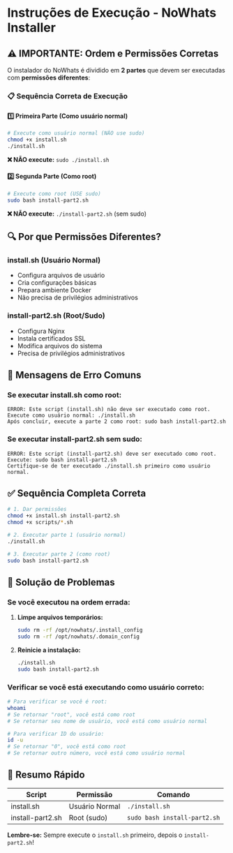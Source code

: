 # Instruções de Execução - NoWhats Installer

## ⚠️ IMPORTANTE: Ordem e Permissões Corretas

O instalador do NoWhats é dividido em **2 partes** que devem ser executadas com **permissões diferentes**:

### 📋 Sequência Correta de Execução

#### 1️⃣ Primeira Parte (Como usuário normal)
```bash
# Execute como usuário normal (NÃO use sudo)
chmod +x install.sh
./install.sh
```

**❌ NÃO execute:** `sudo ./install.sh`

#### 2️⃣ Segunda Parte (Como root)
```bash
# Execute como root (USE sudo)
sudo bash install-part2.sh
```

**❌ NÃO execute:** `./install-part2.sh` (sem sudo)

## 🔍 Por que Permissões Diferentes?

### install.sh (Usuário Normal)
- Configura arquivos de usuário
- Cria configurações básicas
- Prepara ambiente Docker
- Não precisa de privilégios administrativos

### install-part2.sh (Root/Sudo)
- Configura Nginx
- Instala certificados SSL
- Modifica arquivos do sistema
- Precisa de privilégios administrativos

## 🚨 Mensagens de Erro Comuns

### Se executar install.sh como root:
```
ERROR: Este script (install.sh) não deve ser executado como root.
Execute como usuário normal: ./install.sh
Após concluir, execute a parte 2 como root: sudo bash install-part2.sh
```

### Se executar install-part2.sh sem sudo:
```
ERROR: Este script (install-part2.sh) deve ser executado como root.
Execute: sudo bash install-part2.sh
Certifique-se de ter executado ./install.sh primeiro como usuário normal.
```

## ✅ Sequência Completa Correta

```bash
# 1. Dar permissões
chmod +x install.sh install-part2.sh
chmod +x scripts/*.sh

# 2. Executar parte 1 (usuário normal)
./install.sh

# 3. Executar parte 2 (como root)
sudo bash install-part2.sh
```

## 🔧 Solução de Problemas

### Se você executou na ordem errada:

1. **Limpe arquivos temporários:**
   ```bash
   sudo rm -rf /opt/nowhats/.install_config
   sudo rm -rf /opt/nowhats/.domain_config
   ```

2. **Reinicie a instalação:**
   ```bash
   ./install.sh
   sudo bash install-part2.sh
   ```

### Verificar se você está executando como usuário correto:

```bash
# Para verificar se você é root:
whoami
# Se retornar "root", você está como root
# Se retornar seu nome de usuário, você está como usuário normal

# Para verificar ID do usuário:
id -u
# Se retornar "0", você está como root
# Se retornar outro número, você está como usuário normal
```

## 📝 Resumo Rápido

| Script | Permissão | Comando |
|--------|-----------|----------|
| install.sh | Usuário Normal | `./install.sh` |
| install-part2.sh | Root (sudo) | `sudo bash install-part2.sh` |

**Lembre-se:** Sempre execute o `install.sh` primeiro, depois o `install-part2.sh`!